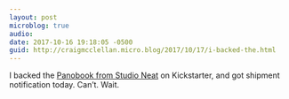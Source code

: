 ```yaml
---
layout: post
microblog: true
audio: 
date: 2017-10-16 19:18:05 -0500
guid: http://craigmcclellan.micro.blog/2017/10/17/i-backed-the.html
---
```

I backed the [Panobook from Studio Neat](https://www.studioneat.com/products/panobook) on Kickstarter, and got shipment notification today. Can’t. Wait.
